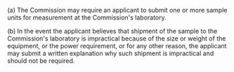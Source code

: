 (a) The Commission may require an applicant to submit one or more sample units for measurement at the Commission's laboratory.

(b) In the event the applicant believes that shipment of the sample to the Commission's laboratory is impractical because of the size or weight of the equipment, or the power requirement, or for any other reason, the applicant may submit a written explanation why such shipment is impractical and should not be required.


